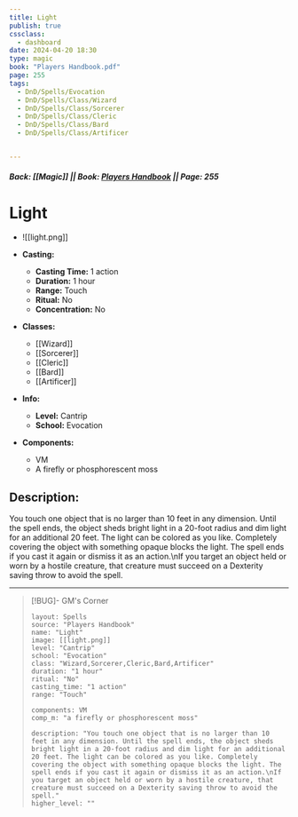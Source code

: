 ```yaml
---
title: Light
publish: true
cssclass:
  - dashboard
date: 2024-04-20 18:30
type: magic
book: "Players Handbook.pdf"
page: 255
tags:
  - DnD/Spells/Evocation
  - DnD/Spells/Class/Wizard
  - DnD/Spells/Class/Sorcerer
  - DnD/Spells/Class/Cleric
  - DnD/Spells/Class/Bard
  - DnD/Spells/Class/Artificer


---
```


##### Back: [[Magic]] || Book: [Players Handbook](https://drive.google.com/drive/folders/1O5bhpYizcIT5xxAoLOuzCRht_PVS7VSG?usp=sharing) || Page: 255

# Light
- ![[light.png]]
- **Casting:**
    - **Casting Time:** 1 action
    - **Duration:** 1 hour
    - **Range:** Touch
    - **Ritual:** No
    - **Concentration:** No
- **Classes:**
    - [[Wizard]]
    - [[Sorcerer]]
    - [[Cleric]]
    - [[Bard]]
    - [[Artificer]]

- **Info:**
    - **Level:** Cantrip
    - **School:** Evocation
- **Components:**
    - VM
    - A firefly or phosphorescent moss

## Description:
You touch one object that is no larger than 10 feet in any dimension. Until the spell ends, the object sheds bright light in a 20-foot radius and dim light for an additional 20 feet. The light can be colored as you like. Completely covering the object with something opaque blocks the light. The spell ends if you cast it again or dismiss it as an action.\nIf you target an object held or worn by a hostile creature, that creature must succeed on a Dexterity saving throw to avoid the spell.



---

> [!BUG]- GM's Corner
>
> ```statblock
> layout: Spells
> source: "Players Handbook"
> name: "Light"
> image: [[light.png]]
> level: "Cantrip"
> school: "Evocation"
> class: "Wizard,Sorcerer,Cleric,Bard,Artificer"
> duration: "1 hour"
> ritual: "No"
> casting_time: "1 action"
> range: "Touch"
>
> components: VM
> comp_m: "a firefly or phosphorescent moss"
>
> description: "You touch one object that is no larger than 10 feet in any dimension. Until the spell ends, the object sheds bright light in a 20-foot radius and dim light for an additional 20 feet. The light can be colored as you like. Completely covering the object with something opaque blocks the light. The spell ends if you cast it again or dismiss it as an action.\nIf you target an object held or worn by a hostile creature, that creature must succeed on a Dexterity saving throw to avoid the spell."
> higher_level: ""
> ```
